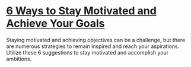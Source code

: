 
# [6 Ways to Stay Motivated and Achieve Your Goals](https://www.mindhaste.com/t/motivation/6-ways-to-stay-motivated-and-achieve-your-goals-88)

Staying motivated and achieving objectives can be a challenge, but there are numerous strategies to remain inspired and reach your aspirations. Utilize these 6 suggestions to stay motivated and accomplish your ambitions.
    